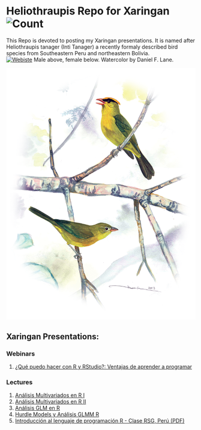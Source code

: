 # Heliothraupis Repo for Xaringan <img alt="Count" src="https://img.shields.io/github/watchers/irwingss/heliothraupis?style=social">
This Repo is devoted to posting my Xaringan presentations.
It is named after Heliothraupis tanager (Inti Tanager) a recently formaly described bird species from Southeastern Peru and northeastern Bolivia. 
<br><a href="https://academic.oup.com/auk/article/138/4/ukab059/6414067"><img alt="Webiste" src="https://img.shields.io/website?down_color=white&style=plastic&up_color=white&up_message=Paper%20available&url=https%3A%2F%2Facademic.oup.com%2Fauk%2Farticle%2F138%2F4%2Fukab059%2F6414067"></a> Male above, female below. Watercolor by Daniel F. Lane.


<center>
  <img src="https://raw.githubusercontent.com/irwingss/heliothraupis/main/heliothraupis.png" width="800"/>
</center>

## Xaringan Presentations:
### Webinars
1. [¿Qué puedo hacer con R y RStudio?: Ventajas de aprender a programar](https://irwingss.github.io/heliothraupis/wbnr62021/#1)

### Lectures
1. [Análisis Multivariados en R I](https://irwingss.github.io/R-IIAP-UNAMAD/slide1/#1)
2. [Análisis Multivariados en R II](https://irwingss.github.io/R-IIAP-UNAMAD/slide2/#1)
3. [Análisis GLM en R](https://irwingss.github.io/R-IIAP-UNAMAD/slide3/#1)
4. [Hurdle Models y Análisis GLMM R](https://irwingss.github.io/R-IIAP-UNAMAD/slide4/#1)
5. [Introducción al lenguaje de programación R - Clase RSG, Perú (PDF)](https://github.com/irwingss/heliothraupis/raw/49421e44f3aa7078553c44d0a3c1c83533f6386e/2021ClassDataScienceRSG/Clases%20IDSPRS.pdf)

